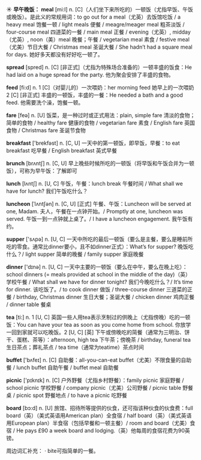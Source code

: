 ☀ <span class="category">**早午晚饭：**</span>
<span class="vocabulary">**meal**</span> [mi:l] 
<span class="definition">n. [C]（人们坐下来所吃的）一顿饭（尤指早饭、午饭或晚饭）。是此义的常规用词：</span>to go out for a meal（尤英）去饭馆吃饭 / a heavy meal 饱餐一顿 / light meals 便餐 / meagre/meager meal 粗茶淡饭 / four-course meal 四道菜的一餐 / main meal 正餐 / evening（尤英）, midday（尤英）, noon（美）meal 晚餐；午餐 / vegetarian meal 素食 / festive meal（尤美）节日大餐 / Christmas meal 圣诞大餐 / She hadn’t had a square meal for days. 她好多天都没有好好吃一顿了。

<span class="vocabulary">**spread**</span> [spred] 
<span class="definition">n. [C] [非正式]（尤指为特殊场合准备的）一顿丰盛的饭食：</span>He had laid on a huge spread for the party. 他为聚会安排了丰盛的食物。 

<span class="vocabulary">**feed**</span> [fi:d] 
<span class="definition">n. 1 [C]（对婴儿的）一次喂奶：</span>her morning feed 她早上的一次喂奶 <span class="definition">2 [C] [非正式] 丰盛的一顿饭，丰盛的一餐：</span>He needed a bath and a good feed. 他需要洗个澡，饱餐一顿。

<span class="vocabulary">**fare**</span> [feə] 
<span class="definition">n. [U] 饭菜，是一种过时或正式用法：</span>plain, simple fare 清淡的食物；简单的食物 / healthy fare 健康的食物 / vegetarian fare 素食 / English fare 英国食物 / Christmas fare 圣诞节食物

<span class="vocabulary">**breakfast**</span> ['brekfəst] 
<span class="definition">n. [C, U] 一天中的第一顿饭，即早饭，早餐：</span>to eat breakfast 吃早餐 / English breakfast 英式早餐

<span class="vocabulary">**brunch**</span> [brʌntʃ] 
<span class="definition">n. [C, U] 早上晚些时候所吃的一顿饭（将早饭和午饭合并为一顿饭），可称为早午饭：</span>了解即可

<span class="vocabulary">**lunch**</span> [lʌntʃ] 
<span class="definition">n. [U, C] 午饭，午餐：</span>lunch break 午餐时间 / What shall we have for lunch? 我们午饭吃什么？ 
           
<span class="vocabulary">**luncheon**</span> [ˈlʌntʃən]
<span class="definition">n. [C, U] [正式] 午餐、午饭：</span>Luncheon will be served at one, Madam. 夫人，午餐在一点钟开始。/ Promptly at one, luncheon was served. 午饭一到一点钟就上桌了。/ I have a luncheon engagement. 我午饭有约。

<span class="vocabulary">**supper**</span> ['sʌpə] 
<span class="definition">n. [U, C] 一天中所吃的最后一顿饭（要么是主餐，要么是睡前所吃的零食。通常比dinner要小，且不如dinner正式）：</span>What’s for supper? 晚饭吃什么？/ light supper 简单的晚餐 / family supper 家庭晚餐

<span class="vocabulary">**dinner**</span> ['dɪnə] 
<span class="definition">n. [U, C] 一天中主要的一顿饭（要么在中午，要么在晚上吃）：</span>school dinners (= meals provided at school in the middle of the day)（英）学校午餐 / What shall we have for dinner tonight? 我们今晚吃什么？/ It’s time for dinner. 该吃饭了。/ to cook dinner 做饭 / three-course dinner 三道菜的正餐 / birthday, Christmas dinner 生日大餐；圣诞大餐 / chicken dinner 鸡肉正餐 / dinner table 餐桌

<span class="vocabulary">**tea**</span> [ti:] 
<span class="definition">n. 1 [U, C] 英国一些人用tea表示烹制过的供晚上（尤指傍晚）吃的一顿饭：</span>You can have your tea as soon as you come home from school. 你放学一回到家就可以吃晚饭。<span class="definition">2 [U, C] [英] 下午或傍晚吃的简餐（通常为三明治、饼干、蛋糕、茶等）：</span>afternoon, high tea 下午茶；傍晚茶 / birthday, funeral tea 生日茶点；葬礼茶点 / tea time（通常为teatime）茶点时间

<span class="vocabulary">**buffet**</span> ['bʌfeɪ] 
<span class="definition">n. [C] 自助餐：</span>all-you-can-eat buffet（尤美）不限食量的自助餐 / lunch buffet 自助午餐 / buffet meal 自助餐

<span class="vocabulary">**picnic**</span> ['pɪknɪk] 
<span class="definition">n. [C] 户外野餐（尤指乡村野餐）：</span>family picnic 家庭野餐 / school picnic 学校野餐 / company picnic（尤美）公司野餐 / picnic table 野餐桌 / picnic spot 野餐地点 / to have a picnic 吃野餐 

<span class="vocabulary">**board**</span> [bɔ:d] 
<span class="definition">n. [U] 旅馆、招待所等提供的伙食，还可指该种伙食的伙食费：</span>full board（英）（美式英语用American plan）全食宿 / half board（英）（美式英语用European plan）半食宿（包括早餐和一顿主餐）/ room and board（尤美）食宿 / He pays £90 a week board and lodging.（英）他每周的食宿花费为90英镑。

周边词汇补充：
· bite可指简单的一餐。
